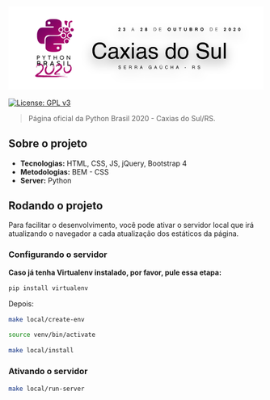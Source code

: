 ![Logo Python Brasil 2020 - Caxias do Sul/RS](docs/images/logo-python-brasil-2020.png)

[![License: GPL v3](https://img.shields.io/badge/License-GPLv3-blue.svg)](https://www.gnu.org/licenses/gpl-3.0)

> Página oficial da Python Brasil 2020 - Caxias do Sul/RS.

## Sobre o projeto

* **Tecnologias:** HTML, CSS, JS, jQuery, Bootstrap 4
* **Metodologias:** BEM - CSS
* **Server:** Python

## Rodando o projeto

Para facilitar o desenvolvimento, você pode ativar o servidor local que irá atualizando o navegador a cada atualização dos estáticos da página.

### Configurando o servidor

**Caso já tenha Virtualenv instalado, por favor, pule essa etapa:**

```sh
pip install virtualenv
```

Depois:

```sh
make local/create-env
```

```sh
source venv/bin/activate
```

```sh
make local/install
```

### Ativando o servidor

```sh
make local/run-server
```

